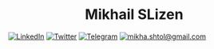 <h1 align="center">  Mikhail SLizen   </h1>

[![LinkedIn](https://img.shields.io/badge/LinkedIn--brightgreen?style=social&logo=LinkedIn)]([https://www.linkedin.com/in/nvaulin/](https://www.linkedin.com/in/mikhail-slizen-2a1341259/))
[![Twitter](https://img.shields.io/badge/Twitter--brightgreen?style=social&logo=Twitter)](https://twitter.com/MShtol)
[![Telegram](https://img.shields.io/badge/Telegram--brightgreen?style=social&logo=Telegram)](https://t.me/Saturated_fat)
[![mikha.shtol@gmail.com](https://img.shields.io/badge/vaulin@ro.ru--brightgreen?style=social&logo=gmail)](mailto:vaulin@ro.ru)
